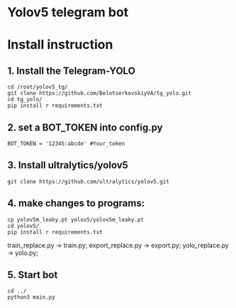 # Yolov5 telegram bot
# Install instruction
## 1. Install the Telegram-YOLO
```
cd /root/yolov5_tg/
git clone https://github.com/BelotserkovskiyVA/tg_yolo.git
cd tg_yolo/
pip install r requirements.txt
```
## 2. set a BOT_TOKEN into config.py

```
BOT_TOKEN = '12345:abcde' #Your_token
```
## 3. Install ultralytics/yolov5
```
git clone https://github.com/ultralytics/yolov5.git
```
## 4. make changes to programs:  
```
cp yolov5m_leaky.pt yolov5/yolov5m_leaky.pt
cd yolov5/
pip install r requirements.txt
```
train_replace.py -> train.py;
export_replace.py -> export.py;
yolo_replace.py -> yolo.py;
## 5. Start bot
```
cd ../
python3 main.py
```

